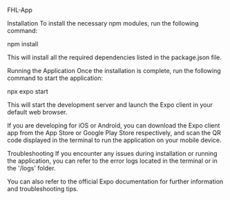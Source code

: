 FHL-App

Installation
To install the necessary npm modules, run the following command:

npm install

This will install all the required dependencies listed in the package.json file.

Running the Application
Once the installation is complete, run the following command to start the application:

npx expo start

This will start the development server and launch the Expo client in your default web browser.

If you are developing for iOS or Android, you can download the Expo client app from the App Store or Google Play Store respectively, and scan the QR code displayed in the terminal to run the application on your mobile device.

Troubleshooting
If you encounter any issues during installation or running the application, you can refer to the error logs located in the terminal or in the '/logs' folder.

You can also refer to the official Expo documentation for further information and troubleshooting tips.